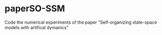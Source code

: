 # paperSO-SSM
Code the numerical experiments of the paper "Self-organizing state-space models with artifical dymanics"
